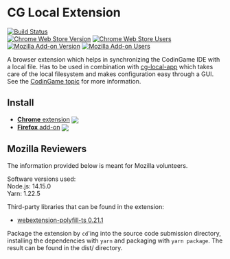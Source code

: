 # CG Local Extension

[link-cws]: https://chrome.google.com/webstore/detail/cg-local/ihakjfajoihlncbnggmcmmeabclpfdgo
[link-amo]: https://addons.mozilla.org/en-US/firefox/addon/cg-local/

[![Build Status](https://github.com/jmerle/cg-local-ext/workflows/Build/badge.svg)](https://github.com/jmerle/cg-local-ext/actions?query=workflow%3ABuild)  
[![Chrome Web Store Version](https://img.shields.io/chrome-web-store/v/ihakjfajoihlncbnggmcmmeabclpfdgo.svg)][link-cws]
[![Chrome Web Store Users](https://img.shields.io/chrome-web-store/users/ihakjfajoihlncbnggmcmmeabclpfdgo.svg)][link-cws]  
[![Mozilla Add-on Version](https://img.shields.io/amo/v/cg-local.svg)][link-amo]
[![Mozilla Add-on Users](https://img.shields.io/amo/users/cg-local.svg)][link-amo]

A browser extension which helps in synchronizing the CodinGame IDE with a local file. Has to be used in combination with [cg-local-app](https://github.com/jmerle/cg-local-app) which takes care of the local filesystem and makes configuration easy through a GUI. See the [CodinGame topic](https://www.codingame.com/forum/t/cg-local/10359/1) for more information.

## Install
- [**Chrome** extension][link-cws] [<img valign="middle" src="https://img.shields.io/chrome-web-store/v/ihakjfajoihlncbnggmcmmeabclpfdgo.svg?label=%20">][link-cws]
- [**Firefox** add-on][link-amo] [<img valign="middle" src="https://img.shields.io/amo/v/cg-local.svg?label=%20">][link-amo]

## Mozilla Reviewers
The information provided below is meant for Mozilla volunteers.

Software versions used:  
Node.js: 14.15.0  
Yarn: 1.22.5

Third-party libraries that can be found in the extension:  
- [webextension-polyfill-ts 0.21.1](https://github.com/Lusito/webextension-polyfill-ts/blob/0.21.1/src/generated/index.ts)

Package the extension by `cd`'ing into the source code submission directory, installing the dependencies with `yarn` and packaging with `yarn package`. The result can be found in the dist/ directory.
